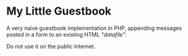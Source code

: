 # My Little Guestbook

A very naive guestbook implementation in PHP, appending messages posted in a form to an existing HTML *"datafile"*.

Do not use it on the public Internet.
